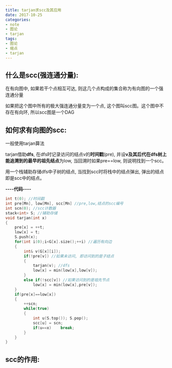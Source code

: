 ```yaml
---
title: tarjan求scc及其应用
date: 2017-10-25
categories:
- note
- 图论
- tarjan
tags:
- 图论
- 缩点
- tarjan
---
```


<!-- more -->
## 什么是scc(强连通分量):

在有向图中, 如果若干个点相互可达, 则这几个点构成的集合称为有向图的一个强连通分量

如果把这个图中所有的极大强连通分量变为一个点, 这个图叫scc图。这个图中不存在有向环, 所以scc图是一个DAG

## 如何求有向图的scc:

一般使用tarjan算法

tarjan借助**dfs**, 在dfs时记录访问的结点v的**时间戳**(pre), 并设**v及其后代在dfs树上能追溯到的最早的祖先结点**为low, 当回溯时如果pre==low, 则说明找到一个scc。

用一个栈辅助存储dfs中子树的结点, 当找到scc时将栈中的结点弹出, 弹出的结点即是scc中的结点。

**----代码----**
```cpp
int t(0); //时间戳
int pre[Mn], low[Mn], scc[Mn] //pre,low,结点的scc编号
int scn(0); //scc计数器
stack<int> S; //辅助存储
void tarjan(int x)
{
	pre[x] = ++t;
	low[x] = t;
	S.push(x);
	for(int i(0);i<G[x].size();++i)	//遍历有向边
	{
		int& v(G[x][i]);
		if(!pre[v]) //如果未访问, 即访问到的是子结点
		{
			tarjan(v); //dfs
			low[x] = min(low[x],low[v]);
		}
		else if(!scc[v]) //如果访问到的是祖先节点
			low[x] = min(low[x],pre[v]);
	}
	if(pre[x]==low[x])
	{
		++scn;
		while(true)
		{
			int u(S.top()); S.pop();
			scc[u] = scn;
			if(u==x)	break;
		}
	}
}
```

## scc的作用:
